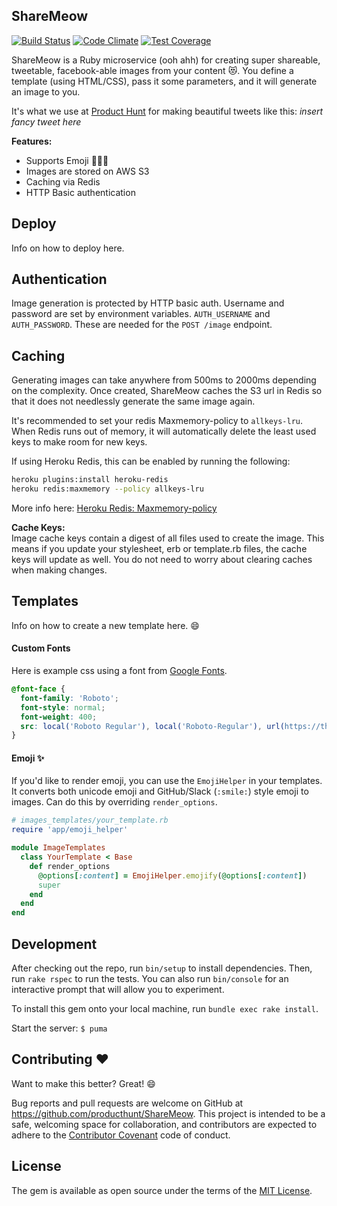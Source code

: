 ## ShareMeow
[![Build
Status](https://travis-ci.org/producthunt/ShareMeow.svg?branch=master)](https://travis-ci.org/producthunt/ShareMeow)
[![Code
Climate](https://codeclimate.com/github/producthunt/ShareMeow/badges/gpa.svg)](https://codeclimate.com/github/producthunt/ShareMeow)
[![Test
Coverage](https://codeclimate.com/github/producthunt/ShareMeow/badges/coverage.svg)](https://codeclimate.com/github/producthunt/ShareMeow/coverage)

ShareMeow is a Ruby microservice (ooh ahh) for creating super shareable, tweetable,
facebook-able images from your content :heart_eyes_cat:. You define a template (using HTML/CSS),
pass it some parameters, and it will generate an image to you.

It's what we use at [Product Hunt](https://www.producthunt.com) for making beautiful tweets like this:
*insert fancy tweet here*

**Features:**
- Supports Emoji :100::heart_eyes_cat::sparkles:
- Images are stored on AWS S3
- Caching via Redis
- HTTP Basic authentication

## Deploy
Info on how to deploy here.

## Authentication
Image generation is protected by HTTP basic auth. Username and password are set by environment variables. `AUTH_USERNAME` and `AUTH_PASSWORD`. These are needed for the `POST /image` endpoint.

## Caching
Generating images can take anywhere from 500ms to 2000ms depending on the complexity. Once created, ShareMeow caches the S3 url in Redis so that it does not needlessly generate the same image again.

It's recommended to set your redis Maxmemory-policy to `allkeys-lru`. When Redis runs out of memory, it will automatically delete the least used keys to make room for new keys.

If using Heroku Redis, this can be enabled by running the following:

```Bash
heroku plugins:install heroku-redis
heroku redis:maxmemory --policy allkeys-lru
```

More info here: [Heroku Redis: Maxmemory-policy](https://devcenter.heroku.com/articles/heroku-redis#maxmemory-policy)

**Cache Keys:**   
Image cache keys contain a digest of all files used to create the image. This means if you update your stylesheet, erb or template.rb files, the cache keys will update as well. You do not need to worry about clearing caches when making changes.

## Templates
Info on how to create a new template here. :smile:

#### Custom Fonts
Here is example css using a font from [Google Fonts](https://www.google.com/fonts).

```css
@font-face {
  font-family: 'Roboto';
  font-style: normal;
  font-weight: 400;
  src: local('Roboto Regular'), local('Roboto-Regular'), url(https://themes.googleusercontent.com/static/fonts/roboto/v10/2UX7WLTfW3W8TclTUvlFyQ.woff) format('woff');
}
```

#### Emoji :sparkles:
If you'd like to render emoji, you can use the `EmojiHelper` in your templates. It converts both  unicode emoji and GitHub/Slack (`:smile:`) style emoji to images. Can do this by overriding `render_options`.

```Ruby
# images_templates/your_template.rb
require 'app/emoji_helper'

module ImageTemplates
  class YourTemplate < Base
    def render_options
      @options[:content] = EmojiHelper.emojify(@options[:content])
      super
    end
  end
end
```

## Development

After checking out the repo, run `bin/setup` to install dependencies. Then, run `rake rspec` to run the tests. You can also run `bin/console` for an interactive prompt that will allow you to experiment.

To install this gem onto your local machine, run `bundle exec rake install`.

Start the server:
`$ puma`

## Contributing :heart:

Want to make this better? Great! :smile:

Bug reports and pull requests are welcome on GitHub at https://github.com/producthunt/ShareMeow. This project is intended to be a safe, welcoming space for collaboration, and contributors are expected to adhere to the [Contributor Covenant](http://contributor-covenant.org) code of conduct.


## License

The gem is available as open source under the terms of the [MIT License](http://opensource.org/licenses/MIT).
